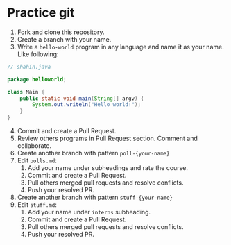 # Practice git

1. Fork and clone this repository.
1. Create a branch with your name.
1. Write a `hello-world` program in any language and name it as your name. Like following:

``` java
// shahin.java

package helloworld;

class Main {
    public static void main(String[] argv) {
        System.out.writeln("Hello world!");
    }
}
```

4. Commit and create a Pull Request.
1. Review others programs in Pull Request section. Comment and collaborate.
1. Create another branch with pattern `poll-{your-name}`
1. Edit `polls.md`:
   1. Add your name under subheadings and rate the course.
   1. Commit and create a Pull Request.
   1. Pull others merged pull requests and resolve conflicts.
   1. Push your resolved PR.
1. Create another branch with pattern `stuff-{your-name}`
1. Edit `stuff.md`:
   1. Add your name under `interns` subheading.
   1. Commit and create a Pull Request.
   1. Pull others merged pull requests and resolve conflicts.
   1. Push your resolved PR.

